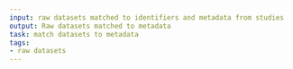 ```yaml
---
input: raw datasets matched to identifiers and metadata from studies
output: Raw datasets matched to metadata
task: match datasets to metadata
tags:
- raw datasets
---
```

